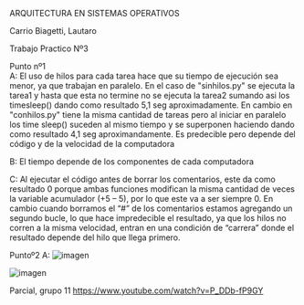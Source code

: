 ARQUITECTURA EN SISTEMAS OPERATIVOS

Carrio Biagetti, Lautaro
			
Trabajo Practico Nº3

Punto nº1		
A: El uso de hilos para cada tarea hace que su tiempo de ejecución sea menor, ya que trabajan en paralelo. En el caso de "sinhilos.py" se ejecuta la tarea1 y hasta que esta no termine no se ejecuta la tarea2 sumando asi los timesleep() dando como resultado 5,1 seg aproximadamente. En cambio en "conhilos.py" tiene la misma cantidad de tareas pero al iniciar en paralelo los time sleep() suceden al mismo tiempo y se superponen haciendo dando como resultado 4,1 seg aproximandamente. Es predecible pero depende del código y de la velocidad de la computadora
			
B: El tiempo depende de los componentes de cada computadora
			
C: Al ejecutar el código antes de borrar los comentarios, este da como resultado 0 porque ambas funciones modifican la misma cantidad de veces la variable acumulador (+5 – 5), por lo que este va a ser siempre 0. En cambio cuando borramos el “#” de los comentarios estamos agregando un segundo bucle, lo que hace impredecible el resultado, ya que los hilos no corren a la misma velocidad, entran en una condición de “carrera” donde el resultado depende del hilo que llega primero.

Puntoº2
A:
![imagen](https://github.com/lautarocarrio/ASO2024TPs/assets/166873623/1d42c9d5-a7b8-4123-8bbc-c6d0a18892c0)



![imagen](https://github.com/lautarocarrio/ASO2024TPs/assets/166873623/fbdc1a71-672a-4a89-ac37-34dc9f12ec1e)


Parcial, grupo 11
https://www.youtube.com/watch?v=P_DDb-fP9GY
